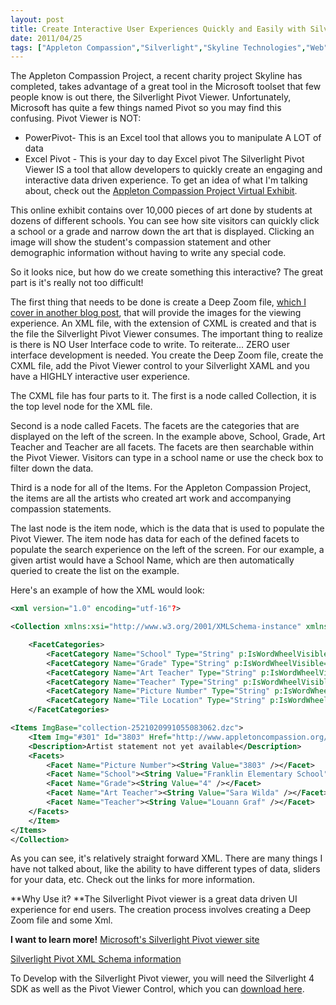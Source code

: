 ```yaml
---
layout: post
title: Create Interactive User Experiences Quickly and Easily with Silverlight Pivot Viewer
date: 2011/04/25
tags: ["Appleton Compassion","Silverlight","Skyline Technologies","Web"]
---
```


The Appleton Compassion Project, a recent charity project Skyline has completed, takes advantage of a great tool in the Microsoft toolset that few people know is out there, the Silverlight Pivot Viewer. Unfortunately, Microsoft has quite a few things named Pivot so you may find this confusing. Pivot Viewer is NOT:

*   PowerPivot- This is an Excel tool that allows you to manipulate A LOT of data
*   Excel Pivot - This is your day to day Excel pivot
The Silverlight Pivot Viewer IS a tool that allow developers to quickly create an engaging and interactive data driven experience. To get an idea of what I'm talking about, check out the [Appleton Compassion Project Virtual Exhibit](http://www.appletoncompassion.org/VirtualExhibitViewer).

This online exhibit contains over 10,000 pieces of art done by students at dozens of different schools. You can see how site visitors can quickly click a school or a grade and narrow down the art that is displayed. Clicking an image will show the student's compassion statement and other demographic information without having to write any special code.

So it looks nice, but how do we create something this interactive? The great part is it's really not too difficult!

The first thing that needs to be done is create a Deep Zoom file, 
[which I cover in another blog post](http://www.jptacek.com/2011/04/microsofts-deep-zoom-technology-allows-for-powerful-user-experience/index.html), that will provide the images for the viewing experience. An XML file, with the extension of CXML is created and that is the file the Silverlight Pivot Viewer consumes. The important thing to realize is there is NO User Interface code to write. To reiterate... ZERO user interface development is needed. You create the Deep Zoom file, create the CXML file, add the Pivot Viewer control to your Silverlight XAML and you have a HIGHLY interactive user experience.

The CXML file has four parts to it. The first is a node called Collection, it is the top level node for the XML file.

Second is a node called Facets. The facets are the categories that are displayed on the left of the screen. In the example above, School, Grade, Art Teacher and Teacher are all facets. The facets are then searchable within the Pivot Viewer. Visitors can type in a school name or use the check box to filter down the data.

Third is a node for all of the Items. For the Appleton Compassion Project, the items are all the artists who created art work and accompanying compassion statements.

The last node is the item node, which is the data that is used to populate the Pivot Viewer. The item node has data for each of the defined facets to populate the search experience on the left of the screen. For our example, a given artist would have a School Name, which are then automatically queried to create the list on the example.

Here's an example of how the XML would look:
```xml
<xml version="1.0" encoding="utf-16"?>

<Collection xmlns:xsi="http://www.w3.org/2001/XMLSchema-instance" xmlns:xsd="http://www.w3.org/2001/XMLSchema" Name="Appleton School Compassion Project" SchemaVersion="1.0" xmlns:p="http://schemas.microsoft.com/livelabs/pivot/collection/2009" xmlns="http://schemas.microsoft.com/collection/metadata/2009">

    <FacetCategories>
        <FacetCategory Name="School" Type="String" p:IsWordWheelVisible="true" p:IsMetaDataVisible="true" p:IsFilterVisible="true" />
        <FacetCategory Name="Grade" Type="String" p:IsWordWheelVisible="true" p:IsMetaDataVisible="true" p:IsFilterVisible="true" />
        <FacetCategory Name="Art Teacher" Type="String" p:IsWordWheelVisible="true" p:IsMetaDataVisible="true" p:IsFilterVisible="true" />
        <FacetCategory Name="Teacher" Type="String" p:IsWordWheelVisible="true" p:IsMetaDataVisible="true" p:IsFilterVisible="true" />
        <FacetCategory Name="Picture Number" Type="String" p:IsWordWheelVisible="true" p:IsMetaDataVisible="false" p:IsFilterVisible="false" />
        <FacetCategory Name="Tile Location" Type="String" p:IsWordWheelVisible="false" p:IsMetaDataVisible="true" p:IsFilterVisible="false" />
    </FacetCategories>

<Items ImgBase="collection-2521020991055083062.dzc">
    <Item Img="#301" Id="3803" Href="http://www.appletoncompassion.org/Artist/3803" Name="Henry Ptacek">
    <Description>Artist statement not yet available</Description>
    <Facets>
        <Facet Name="Picture Number"><String Value="3803" /></Facet>
        <Facet Name="School"><String Value="Franklin Elementary School" /></Facet>
        <Facet Name="Grade"><String Value="4" /></Facet>
        <Facet Name="Art Teacher"><String Value="Sara Wilda" /></Facet>
        <Facet Name="Teacher"><String Value="Louann Graf" /></Facet>
    </Facets>
    </Item>
</Items>
</Collection>
```

As you can see, it's relatively straight forward XML. There are many things I have not talked about, 
like the ability to have different types of data, sliders for your data, etc. Check out the links for 
more information.

**Why Use it?
**The Silverlight Pivot viewer is a great data driven UI experience for end users. The creation process 
involves creating a Deep Zoom file and some Xml.

**I want to learn more!** [Microsoft's Silverlight Pivot viewer site](http://www.silverlight.net/learn/pivotviewer/)

[Silverlight Pivot XML Schema information ](http://www.silverlight.net/learn/pivotviewer/collection-xml-schema/)

To Develop with the Silverlight Pivot viewer, you will need the Silverlight 4 SDK as well as the Pivot Viewer Control, which you can [download here](http://www.silverlight.net/learn/pivotviewer/).
